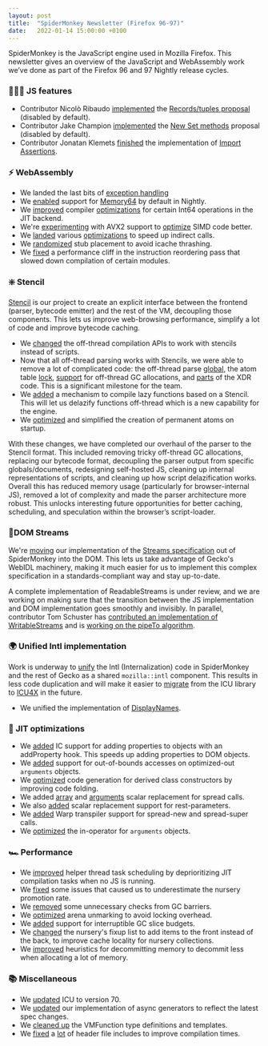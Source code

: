 ```yaml
---
layout: post
title:  "SpiderMonkey Newsletter (Firefox 96-97)"
date:   2022-01-14 15:00:00 +0100
---
```


SpiderMonkey is the JavaScript engine used in Mozilla Firefox. This newsletter gives an overview of the JavaScript and WebAssembly work we’ve done as part of the Firefox 96 and 97 Nightly release cycles.


### 👷🏽‍♀️ JS features



* Contributor Nicolò Ribaudo [implemented](https://bugzilla.mozilla.org/show_bug.cgi?id=1730843) the [Records/tuples proposal](https://github.com/tc39/proposal-record-tuple) (disabled by default).
* Contributor Jake Champion [implemented](https://bugzilla.mozilla.org/show_bug.cgi?id=1566146) the [New Set methods](https://github.com/tc39/proposal-set-methods) proposal (disabled by default).
* Contributor Jonatan Klemets [finished](https://bugzilla.mozilla.org/show_bug.cgi?id=1736060) the implementation of [Import Assertions](https://github.com/tc39/proposal-import-assertions).


### ⚡ WebAssembly



* We landed the last bits of [exception handling](https://bugzilla.mozilla.org/show_bug.cgi?id=1695715)
* We [enabled](https://bugzilla.mozilla.org/show_bug.cgi?id=1742383) support for [Memory64](https://github.com/WebAssembly/memory64/blob/main/proposals/memory64/Overview.md) by default in Nightly.
* We [improved](https://bugzilla.mozilla.org/show_bug.cgi?id=1713092) compiler [optimizations](https://bugzilla.mozilla.org/show_bug.cgi?id=1716580) for certain Int64 operations in the JIT backend.
* We're [experimenting](https://bugzilla.mozilla.org/show_bug.cgi?id=1708743) with AVX2 support to [optimize](https://bugzilla.mozilla.org/show_bug.cgi?id=1747304) SIMD code better.
* We [landed](https://bugzilla.mozilla.org/show_bug.cgi?id=1639153) various [optimizations](https://bugzilla.mozilla.org/show_bug.cgi?id=1743586) to speed up indirect calls.
* We [randomized](https://bugzilla.mozilla.org/show_bug.cgi?id=1744943) stub placement to avoid icache thrashing.
* We [fixed](https://bugzilla.mozilla.org/show_bug.cgi?id=1747265) a performance cliff in the instruction reordering pass that slowed down compilation of certain modules.


### ❇️ Stencil

[Stencil](https://bugzilla.mozilla.org/show_bug.cgi?id=1601332) is our project to create an explicit interface between the frontend (parser, bytecode emitter) and the rest of the VM, decoupling those components. This lets us improve web-browsing performance, simplify a lot of code and improve bytecode caching.



* We [changed](https://bugzilla.mozilla.org/show_bug.cgi?id=1734098) the off-thread compilation APIs to work with stencils instead of scripts.
* Now that all off-thread parsing works with Stencils, we were able to remove a lot of complicated code: the off-thread parse [global](https://bugzilla.mozilla.org/show_bug.cgi?id=1655768), the atom table [lock](https://bugzilla.mozilla.org/show_bug.cgi?id=538450), [support](https://bugzilla.mozilla.org/show_bug.cgi?id=1611437) for off-thread GC allocations, and [parts](https://bugzilla.mozilla.org/show_bug.cgi?id=1743519) of the XDR code. This is a significant milestone for the team.
* We [added](https://bugzilla.mozilla.org/show_bug.cgi?id=1721849) a mechanism to compile lazy functions based on a Stencil. This will let us delazify functions off-thread which is a new capability for the engine.
* We [optimized](https://bugzilla.mozilla.org/show_bug.cgi?id=1722962) and simplified the creation of permanent atoms on startup.

With these changes, we have completed our overhaul of the parser to the Stencil format. This included removing tricky off-thread GC allocations, replacing our bytecode format, decoupling the parser output from specific globals/documents, redesigning self-hosted JS, cleaning up internal representations of scripts, and cleaning up how script delazification works. Overall this has reduced memory usage (particularly for browser-internal JS), removed a lot of complexity and made the parser architecture more robust. This unlocks interesting future opportunities for better caching, scheduling, and speculation within the browser’s script-loader.


### 🚿DOM Streams

We're [moving](https://bugzilla.mozilla.org/show_bug.cgi?id=1730556) our implementation of the [Streams specification](https://streams.spec.whatwg.org/) out of SpiderMonkey into the DOM. This lets us take advantage of Gecko's WebIDL machinery, making it much easier for us to implement this complex specification in a standards-compliant way and stay up-to-date. 

A complete implementation of ReadableStreams is under review, and we are working on making sure that the transition between the JS implementation and DOM implementation goes smoothly and invisibly. In parallel, contributor Tom Schuster has [contributed an implementation of WritableStreams](https://bugzilla.mozilla.org/show_bug.cgi?id=1735664) and is [working on the pipeTo algorithm](https://bugzilla.mozilla.org/show_bug.cgi?id=1734241). 


### 🌍 Unified Intl implementation 

Work is underway to [unify](https://bugzilla.mozilla.org/show_bug.cgi?id=1686965) the Intl (Internalization) code in SpiderMonkey and the rest of Gecko as a shared `mozilla::intl` component. This results in less code duplication and will make it easier to [migrate](https://bugzilla.mozilla.org/show_bug.cgi?id=1713916) from the ICU library to [ICU4X](https://github.com/unicode-org/icu4x) in the future. 



* We unified the implementation of [DisplayNames](https://bugzilla.mozilla.org/show_bug.cgi?id=1719735).


### 🚀 JIT optimizations



* We [added](https://bugzilla.mozilla.org/show_bug.cgi?id=1743612) IC support for adding properties to objects with an addProperty hook. This speeds up adding properties to DOM objects.
* We [added](https://bugzilla.mozilla.org/show_bug.cgi?id=1131996) support for out-of-bounds accesses on optimized-out `arguments` objects.
* We [optimized](https://bugzilla.mozilla.org/show_bug.cgi?id=1739610) code generation for derived class constructors by improving code folding.
* We added [array](https://bugzilla.mozilla.org/show_bug.cgi?id=1739650) and [arguments](https://bugzilla.mozilla.org/show_bug.cgi?id=1740737) scalar replacement for spread calls.
* We also [added](https://bugzilla.mozilla.org/show_bug.cgi?id=1700398) scalar replacement support for rest-parameters.
* We [added](https://bugzilla.mozilla.org/show_bug.cgi?id=1739660) Warp transpiler support for spread-new and spread-super calls.
* We [optimized](https://bugzilla.mozilla.org/show_bug.cgi?id=1742594) the in-operator for `arguments` objects.


### 🏎️ Performance



* We [improved](https://bugzilla.mozilla.org/show_bug.cgi?id=1736841) helper thread task scheduling by deprioritizing JIT compilation tasks when no JS is running.
* We [fixed](https://bugzilla.mozilla.org/show_bug.cgi?id=1739396) some issues that caused us to underestimate the nursery promotion rate.
* We [removed](https://bugzilla.mozilla.org/show_bug.cgi?id=1740745) some unnecessary checks from GC barriers.
* We [optimized](https://bugzilla.mozilla.org/show_bug.cgi?id=1742127) arena unmarking to avoid locking overhead.
* We [added](https://bugzilla.mozilla.org/show_bug.cgi?id=1672121) support for interruptible GC slice budgets.
* We [changed](https://bugzilla.mozilla.org/show_bug.cgi?id=1744208) the nursery's fixup list to add items to the front instead of the back, to improve cache locality for nursery collections.
* We [improved](https://bugzilla.mozilla.org/show_bug.cgi?id=1744770) heuristics for decommitting memory to decommit less when allocating a lot of memory.


### 📚 Miscellaneous



* We [updated](https://bugzilla.mozilla.org/show_bug.cgi?id=1738422) ICU to version 70.
* We [updated](https://bugzilla.mozilla.org/show_bug.cgi?id=1724123) our implementation of async generators to reflect the latest spec changes.
* We [cleaned up](https://bugzilla.mozilla.org/show_bug.cgi?id=1740053) the VMFunction type definitions and templates.
* We [fixed](https://bugzilla.mozilla.org/show_bug.cgi?id=1742142) a [lot](https://bugzilla.mozilla.org/show_bug.cgi?id=1742628) of header file includes to improve compilation times.
